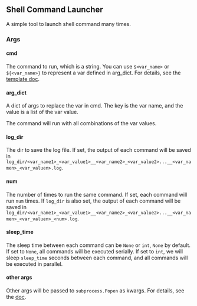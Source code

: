 ## Shell Command Launcher

A simple tool to launch shell command many times.

### Args

#### cmd

The command to run, which is a string. You can use `$<var_name>` or `${<var_name>}` to represent a var defined in arg_dict. For details, see the [template doc](https://docs.python.org/3/library/string.html#template-strings).

#### arg_dict

A dict of args to replace the var in cmd. The key is the var name, and the value is a list of the var value.

The command will run with all combinations of the var values.

#### log_dir

The dir to save the log file. If set, the output of each command will be saved in `log_dir/<var_name1>_<var_value1>__<var_name2>_<var_value2>...__<var_namen>_<var_valuen>.log`.

#### num

The number of times to run the same command. If set, each command will run `num` times. If `log_dir` is also set, the output of each command will be saved in `log_dir/<var_name1>_<var_value1>__<var_name2>_<var_value2>...__<var_namen>_<var_valuen>_<num>.log`.

#### sleep_time

The sleep time between each command can be `None` or `int`, `None` by default. If set to `None`, all commands will be executed serially. If set to `int`, we will sleep `sleep_time` seconds between each command, and all commands will be executed in parallel.

#### other args

Other args will be passed to `subprocess.Popen` as kwargs. For details, see the [doc](https://docs.python.org/3/library/subprocess.html#popen-constructor).
